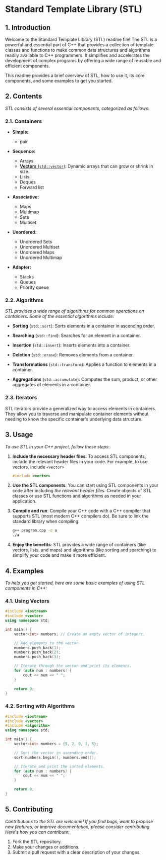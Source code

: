 # Standard Template Library (STL)

## 1. Introduction

Welcome to the Standard Template Library (STL) readme file! The STL is a powerful and essential part of C++ that provides a collection of template classes and functions to make common data structures and algorithms readily available to C++ programmers. It simplifies and accelerates the development of complex programs by offering a wide range of reusable and efficient components.

This readme provides a brief overview of STL, how to use it, its core components, and some examples to get you started.

## 2. Contents
*STL consists of several essential components, categorized as follows:*

### 2.1. Containers

- **Simple:**
    - pair
- **Sequence:**
    - Arrays
    - [**Vectors** (`std::vector`)](./vector/): Dynamic arrays that can grow or shrink in size.
    - Lists
    <!-- (std::list): Doubly-linked lists that allow efficient insertion and removal of elements. -->
    - Deques
    <!-- (std::deque): Double-ended queues that support fast insertion and removal at both ends. -->
    - Forward list

- **Associative:**
    - Maps
    <!-- (std::map): Associative containers that store key-value pairs in a sorted order. -->
    - Multimap
    <!--An associative container that allows multiple elements with the same key, sorted by key. -->
     - Sets
    <!--(std::set): Containers that store unique elements in a sorted order. -->
    - Multiset
    <!-- An associative container that allows multiple elements with the same value, sorted by value. -->
<!-- 
- Unordered:
    
    - Unordered Multiset

    - Unordered Multimap
-->
- **Unordered:**
    - Unordered Sets
    <!-- (std::unordered_set): Containers that store unique elements in an unordered manner for faster access. -->
    - Unordered Multiset
    <!-- An associative container that allows multiple elements with the same value in an unordered manner for faster access. -->
    - Unordered Maps
    <!--(std::unordered_map): Associative containers that store key-value pairs in an unordered manner for faster access. -->
    - Unordered Multimap
    <!-- An associative container that allows multiple elements with the same key in an unordered manner for faster access. -->

- **Adapter:**
    - Stacks
    <!--(std::stack): LIFO (Last-In, First-Out) data structures. -->
    - Queues
    <!-- (std::queue): FIFO (First-In, First-Out) data structures. -->
    - Priority queue
    <!-- An adapter class that implements a priority queue, which allows efficient retrieval of the highest-priority element. -->

### 2.2. Algorithms

*STL provides a wide range of algorithms for common operations on containers. Some of the essential algorithms include:*

- **Sorting** (`std::sort`): Sorts elements in a container in ascending order.

- **Searching** (`std::find`): Searches for an element in a container.

- **Insertion** (`std::insert`): Inserts elements into a container.

- **Deletion** (`std::erase`): Removes elements from a container.

- **Transformations** (`std::transform`): Applies a function to elements in a container.

- **Aggregations** (`std::accumulate`): Computes the sum, product, or other aggregates of elements in a container.

### 2.3. Iterators

STL iterators provide a generalized way to access elements in containers. They allow you to traverse and manipulate container elements without needing to know the specific container's underlying data structure.

## 3. Usage

*To use STL in your C++ project, follow these steps*:

1. **Include the necessary header files**: To access STL components, include the relevant header files in your code. For example, to use vectors, include `<vector>`
    ```cpp
    #include <vector>
    ```
2. **Use the STL components**: You can start using STL components in your code after including *the relevant header files*. Create objects of STL classes or use STL functions and algorithms as needed in your application.

3. **Compile and run**: Compile your C++ code with a C++ compiler that supports STL (most modern C++ compilers do). Be sure to link the standard library when compiling.

    ```bash
    g++ program.cpp -o a
    ./a
    ```

4. **Enjoy the benefits**: STL provides a wide range of containers (like vectors, lists, and maps) and algorithms (like sorting and searching) to simplify your code and make it more efficient.
## 4. Examples
*To help you get started, here are some basic examples of using STL components in C++:*

### 4.1. Using Vectors
```cpp
#include <iostream>
#include <vector>
using namespace std;

int main() {
    vector<int> numbers; // Create an empty vector of integers.

    // Add elements to the vector.
    numbers.push_back(1);
    numbers.push_back(2);
    numbers.push_back(3);

    // Iterate through the vector and print its elements.
    for (auto num : numbers) {
        cout << num << " ";
    }

    return 0;
}
```
### 4.2. Sorting with Algorithms

```cpp
#include <iostream>
#include <vector>
#include <algorithm>
using namespace std;

int main() {
    vector<int> numbers = {5, 2, 9, 1, 5};

    // Sort the vector in ascending order.
    sort(numbers.begin(), numbers.end());

    // Iterate and print the sorted elements.
    for (auto num : numbers) {
        cout << num << " ";
    }

    return 0;
}
```

## 5. Contributing

*Contributions to the STL are welcome! If you find bugs, want to propose new features, or improve documentation, please consider contributing. Here's how you can contribute:*

1. Fork the STL repository.
1. Make your changes or additions.
1. Submit a pull request with a clear description of your changes.